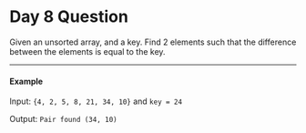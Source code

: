 # Day 8 Question

Given an unsorted array, and a key. Find 2 elements such that the difference between the elements is equal to the key.

---

#### Example

Input: `{4, 2, 5, 8, 21, 34, 10}` and `key = 24`

Output: `Pair found (34, 10)`
